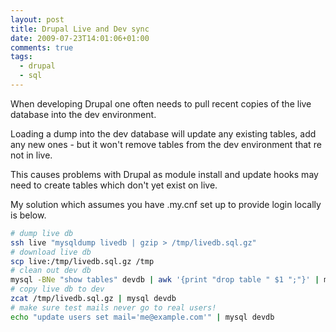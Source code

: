 ```yaml
---
layout: post
title: Drupal Live and Dev sync
date: 2009-07-23T14:01:06+01:00
comments: true
tags:
  - drupal
  - sql
---
```


When developing Drupal one often needs to pull recent copies of the live database into the dev environment.

Loading a dump into the dev database will update any existing tables, add any new ones - but it won't remove tables from the dev environment that re not in live.

<!--more-->

This causes problems with Drupal as module install and update hooks may need to create tables which don't yet exist on live.

My solution which assumes you have .my.cnf set up to provide login locally is below.

```bash
# dump live db
ssh live "mysqldump livedb | gzip > /tmp/livedb.sql.gz"
# download live db
scp live:/tmp/livedb.sql.gz /tmp
# clean out dev db
mysql -BNe "show tables" devdb | awk '{print "drop table " $1 ";"}' | mysql devdb
# copy live db to dev
zcat /tmp/livedb.sql.gz | mysql devdb
# make sure test mails never go to real users!
echo "update users set mail='me@example.com'" | mysql devdb
```
